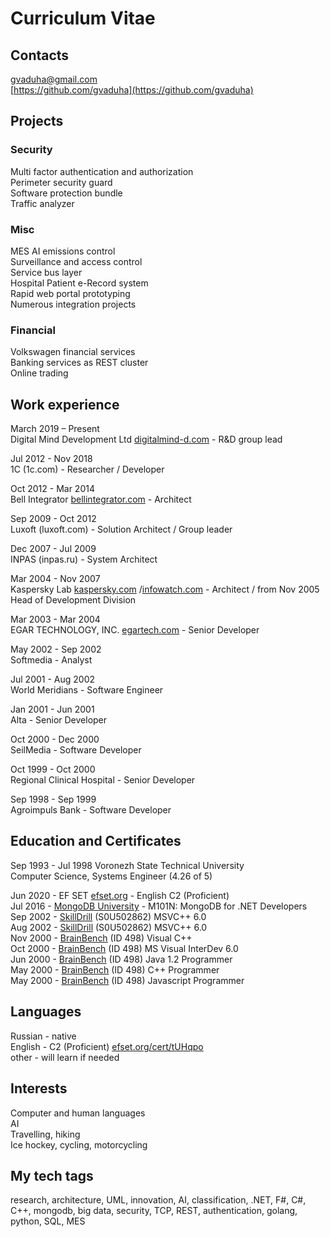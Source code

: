 # Curriculum Vitae

## Contacts
gvaduha@gmail.com  
[https://github.com/gvaduha](https://github.com/gvaduha)  

## Projects

### Security
Multi factor authentication and authorization  
Perimeter security guard  
Software protection bundle  
Traffic analyzer  

### Misc 
MES AI emissions control  
Surveillance and access control  
Service bus layer  
Hospital Patient e-Record system  
Rapid web portal prototyping  
Numerous integration projects  

### Financial
Volkswagen financial services  
Banking services as REST cluster  
Online trading  

## Work experience

March 2019 – Present  
Digital Mind Development Ltd [digitalmind-d.com](http://digitalmind-d.com) - R&D group lead  
  
Jul 2012 - Nov 2018  
1C (1c.com) - Researcher / Developer  
  
Oct 2012 - Mar 2014  
Bell Integrator [bellintegrator.com](http://bellintegrator.com) - Architect  
  
Sep 2009 - Oct 2012  
Luxoft (luxoft.com) - Solution Architect / Group leader  
  
Dec 2007 - Jul 2009  
INPAS (inpas.ru) - System Architect  
  
Mar 2004 - Nov 2007  
Kaspersky Lab [kaspersky.com](http://kaspersky.com) /[infowatch.com](http://infowatch.com) - Architect / from Nov 2005 Head of Development Division  
  
Mar 2003 - Mar 2004  
EGAR TECHNOLOGY, INC. [egartech.com](http://egartech.com) - Senior Developer  
  
May 2002 - Sep 2002  
Softmedia - Analyst  
  
Jul 2001 - Aug 2002  
World Meridians - Software Engineer  
  
Jan 2001 - Jun 2001  
Alta - Senior Developer  
  
Oct 2000 - Dec 2000  
SeilMedia - Software Developer  
  
Oct 1999 - Oct 2000  
Regional Clinical Hospital - Senior Developer  
  
Sep 1998 - Sep 1999  
Agroimpuls Bank - Software Developer  


## Education and Certificates

Sep 1993 - Jul 1998 Voronezh State Technical University  
Computer Science, Systems Engineer (4.26 of 5)  
  
Jun 2020 - EF SET [efset.org](http://egartech.comefset.org/cert/tUHqpo) - English C2 (Proficient)  
Jul 2016 - [MongoDB University](MongoDBCertificate.pdf) - M101N: MongoDB for .NET Developers  
Sep 2002 - [SkillDrill](SkillDrillCertificates.pdf) (S0U502862) MSVC++ 6.0  
Aug 2002 - [SkillDrill](SkillDrillCertificates.pdf) (S0U502862) MSVC++ 6.0  
Nov 2000 - [BrainBench](BrainBenchCertificates.pdf) (ID 498) Visual C++  
Oct 2000 - [BrainBench](BrainBenchCertificates.pdf) (ID 498) MS Visual InterDev 6.0  
Jun 2000 - [BrainBench](BrainBenchCertificates.pdf) (ID 498) Java 1.2 Programmer  
May 2000 - [BrainBench](BrainBenchCertificates.pdf) (ID 498) C++ Programmer  
May 2000 - [BrainBench](BrainBenchCertificates.pdf) (ID 498) Javascript Programmer  


## Languages
Russian - native  
English - C2 (Proficient) [efset.org/cert/tUHqpo](efset.org/cert/tUHqpo)  
other - will learn if needed  

## Interests
Computer and human languages  
AI  
Travelling, hiking  
Ice hockey, cycling, motorcycling  

## My tech tags
research, architecture, UML, innovation, AI, classification, .NET, F#, C#, C++, mongodb, big data, security, TCP, REST, authentication, golang, python, SQL, MES
